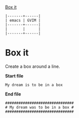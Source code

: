 ﻿[to solve]:http://www.vimgolf.com/challenges/5c742a5a50bdf70006d43280

[Box it][to solve]

```
|-------+------|
| emacs | GVIM |
|-------+------|
|       |      |
|-------+------|
```

# Box it

Create a box around a line.

**Start file**

```
My dream is to be in a box
```

**End file**

```
###############################
# My dream was to be in a box #
###############################
```
